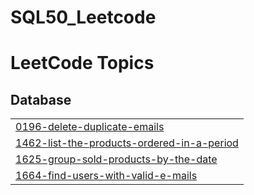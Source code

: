 # SQL50_Leetcode

<!---LeetCode Topics Start-->
# LeetCode Topics
## Database
|  |
| ------- |
| [0196-delete-duplicate-emails](https://github.com/rabbiya987/SQL50_Leetcode/tree/master/0196-delete-duplicate-emails) |
| [1462-list-the-products-ordered-in-a-period](https://github.com/rabbiya987/SQL50_Leetcode/tree/master/1462-list-the-products-ordered-in-a-period) |
| [1625-group-sold-products-by-the-date](https://github.com/rabbiya987/SQL50_Leetcode/tree/master/1625-group-sold-products-by-the-date) |
| [1664-find-users-with-valid-e-mails](https://github.com/rabbiya987/SQL50_Leetcode/tree/master/1664-find-users-with-valid-e-mails) |
<!---LeetCode Topics End-->

